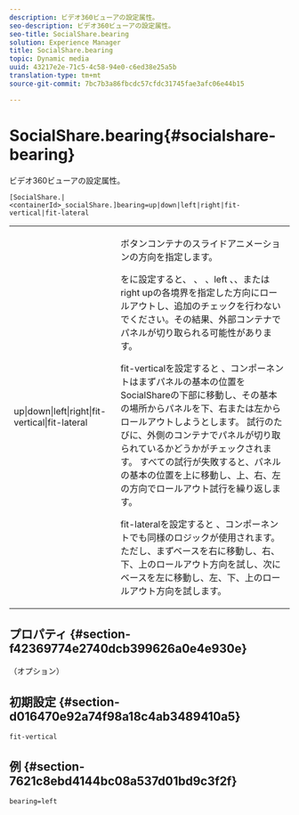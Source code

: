 ```yaml
---
description: ビデオ360ビューアの設定属性。
seo-description: ビデオ360ビューアの設定属性。
seo-title: SocialShare.bearing
solution: Experience Manager
title: SocialShare.bearing
topic: Dynamic media
uuid: 43217e2e-71c5-4c58-94e0-c6ed38e25a5b
translation-type: tm+mt
source-git-commit: 7bc7b3a86fbcdc57cfdc31745fae3afc06e44b15

---
```



# SocialShare.bearing{#socialshare-bearing}

ビデオ360ビューアの設定属性。

`[SocialShare.|<containerId>_socialShare.]bearing=up|down|left|right|fit-vertical|fit-lateral`

<table id="table_C616483932C2482CA9794DDD7313FD7C"> 
 <tbody> 
  <tr> 
   <td colname="col1"> <p> <span class="codeph"> up|down|left|right|fit-vertical|fit-lateral</span> </p> </td> 
   <td colname="col2"> <p> ボタンコンテナのスライドアニメーションの方向を指定します。 </p> <p> をに設定すると、 <span class="codeph"></span><span class="codeph"> 、</span><span class="codeph"> 、</span>left <span class="codeph"> 、</span>、またはright upの各境界を指定した方向にロールアウトし、追加のチェックを行わないでください。その結果、外部コンテナでパネルが切り取られる可能性があります。 </p> <p>fit-verticalを設定すると <span class="codeph"></span>、コンポーネントはまずパネルの基本の位置をSocialShareの下部に移動し、その基本の場所からパネルを下、右または左からロールアウトしようとします。 試行のたびに、外側のコンテナでパネルが切り取られているかどうかがチェックされます。 すべての試行が失敗すると、パネルの基本の位置を上に移動し、上、右、左の方向でロールアウト試行を繰り返します。 </p> <p>fit-lateralを設定すると <span class="codeph"></span>、コンポーネントでも同様のロジックが使用されます。 ただし、まずベースを右に移動し、右、下、上のロールアウト方向を試し、次にベースを左に移動し、左、下、上のロールアウト方向を試します。 </p> </td> 
  </tr> 
 </tbody> 
</table>

## プロパティ {#section-f42369774e2740dcb399626a0e4e930e}

（オプション）

## 初期設定 {#section-d016470e92a74f98a18c4ab3489410a5}

`fit-vertical`

## 例 {#section-7621c8ebd4144bc08a537d01bd9c3f2f}

```
bearing=left
```

